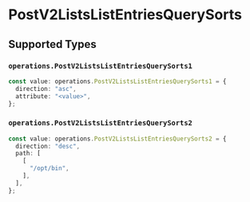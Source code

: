 # PostV2ListsListEntriesQuerySorts


## Supported Types

### `operations.PostV2ListsListEntriesQuerySorts1`

```typescript
const value: operations.PostV2ListsListEntriesQuerySorts1 = {
  direction: "asc",
  attribute: "<value>",
};
```

### `operations.PostV2ListsListEntriesQuerySorts2`

```typescript
const value: operations.PostV2ListsListEntriesQuerySorts2 = {
  direction: "desc",
  path: [
    [
      "/opt/bin",
    ],
  ],
};
```

